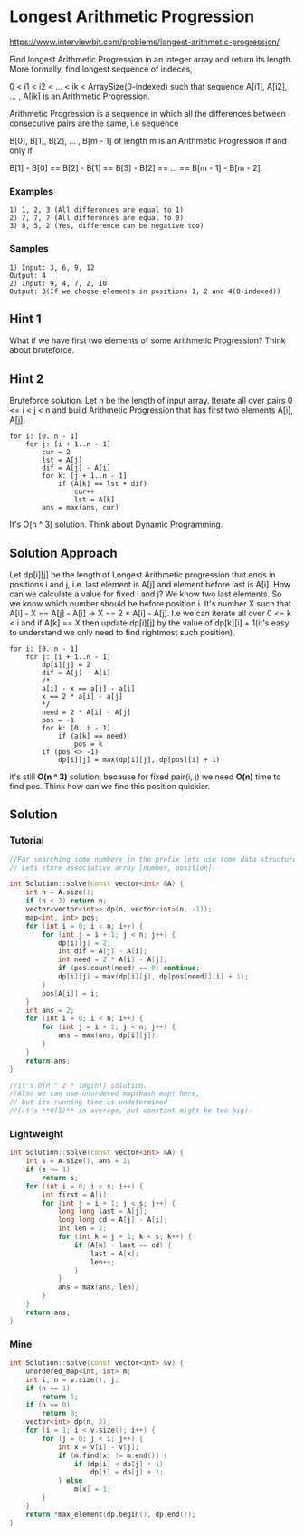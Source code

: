 # Longest Arithmetic Progression

https://www.interviewbit.com/problems/longest-arithmetic-progression/


Find longest Arithmetic Progression in an integer array and return its length.
More formally, find longest sequence of indeces,

0 < i1 < i2 < ...  < ik < ArraySize(0-indexed) such that sequence
A[i1], A[i2], ... , A[ik] is an Arithmetic Progression.

Arithmetic Progression is a sequence in which all the differences
between consecutive pairs are the same, i.e sequence

B[0], B[1], B[2], ... , B[m - 1] of length m is an Arithmetic Progression if and only if

B[1] - B[0] == B[2] - B[1] == B[3] - B[2] == ...  == B[m - 1] - B[m - 2].

### Examples

```
1) 1, 2, 3 (All differences are equal to 1)
2) 7, 7, 7 (All differences are equal to 0)
3) 8, 5, 2 (Yes, difference can be negative too)
```

### Samples

```
1) Input: 3, 6, 9, 12
Output: 4
2) Input: 9, 4, 7, 2, 10
Output: 3(If we choose elements in positions 1, 2 and 4(0-indexed))
```

## Hint 1

What if we have first two elements of some Arithmetic Progression? Think about bruteforce.

## Hint 2

Bruteforce solution. Let n be the length of input array. Iterate all over pairs 0 <= i < j < n and build Arithmetic Progression that has first two elements A[i], A[j].
```
for i: [0..n - 1]
	for j: [i + 1..n - 1]
		cur = 2
		lst = A[j]
		dif = A[j] - A[i]
		for k: [j + 1..n - 1]
			if (A[k] == lst + dif)
				cur++
				lst = A[k]
		ans = max(ans, cur)
```
It's O(n ^ 3) solution. Think about Dynamic Programming.

## Solution Approach

Let dp[i][j] be the length of Longest Arithmetic progression that ends in positions i and j, i.e. last element is A[j] and element before last is A[i]. How can we calculate a value for fixed i and j? We know two last elements. So we know which number should be before position i. It's number X such that A[i] - X == A[j] - A[i] -> X == 2 * A[i] - A[j]. I.e we can iterate all over 0 <= k < i and if A[k] == X then update dp[i][j] by the value of dp[k][i] + 1(it's easy to understand we only need to find rightmost such position).
```
for i: [0..n - 1]
	for j: [i + 1..n - 1]
		dp[i][j] = 2
		dif = A[j] - A[i]
		/*
		a[i] - x == a[j] - a[i]
		x == 2 * a[i] - a[j]
		*/
		need = 2 * A[i] - A[j]
		pos = -1
		for k: [0..i - 1]
			if (a[k] == need) 
				pos = k
		if (pos <> -1) 
			dp[i][j] = max(dp[i][j], dp[pos][i] + 1)
```

it's still **O(n ^ 3)** solution, because for fixed pair(i, j)
we need **O(n)** time to find pos. Think how can we find this position quickier.

## Solution

### Tutorial
```cpp
//For searching some numbers in the prefix lets use some data structure.
// Lets store associative array [number, position].

int Solution::solve(const vector<int> &A) {
    int n = A.size();
    if (n < 3) return n;
    vector<vector<int>> dp(n, vector<int>(n, -1));
    map<int, int> pos;
    for (int i = 0; i < n; i++) {
        for (int j = i + 1; j < n; j++) {
            dp[i][j] = 2;
            int dif = A[j] - A[i];
            int need = 2 * A[i] - A[j];
            if (pos.count(need) == 0) continue;
            dp[i][j] = max(dp[i][j], dp[pos[need]][i] + 1);
        }
        pos[A[i]] = i;
    }
    int ans = 2;
    for (int i = 0; i < n; i++) {
        for (int j = i + 1; j < n; j++) {
            ans = max(ans, dp[i][j]);
        }
    }
    return ans;
}

//it's O(n ^ 2 * log(n)) solution.
//Also we can use unordered map(hash map) here,
// but its running time is undetermined
//(it's **O(1)** in average, but constant might be too big).
```

### Lightweight
```cpp
int Solution::solve(const vector<int> &A) {
    int s = A.size(), ans = 2;
    if (s <= 1)
        return s;
    for (int i = 0; i < s; i++) {
        int first = A[i];
        for (int j = i + 1; j < s; j++) {
            long long last = A[j];
            long long cd = A[j] - A[i];
            int len = 2;
            for (int k = j + 1; k < s; k++) {
                if (A[k] - last == cd) {
                    last = A[k];
                    len++;
                }
            }
            ans = max(ans, len);
        }
    }
    return ans;
}

```

### Mine
```cpp
int Solution::solve(const vector<int> &v) {
    unordered_map<int, int> m;
    int i, n = v.size(), j;
    if (n == 1)
        return 1;
    if (n == 0)
        return 0;
    vector<int> dp(n, 2);
    for (i = 1; i < v.size(); i++) {
        for (j = 0; j < i; j++) {
            int x = v[i] - v[j];
            if (m.find(x) != m.end()) {
                if (dp[i] < dp[j] + 1)
                    dp[i] = dp[j] + 1;
            } else
                m[x] = 1;
        }
    }
    return *max_element(dp.begin(), dp.end());
}

```
